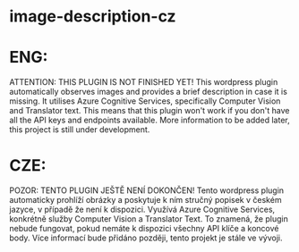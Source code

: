 # image-description-cz
#
# ENG:
ATTENTION: THIS PLUGIN IS NOT FINISHED YET!
This wordpress plugin automatically observes images and provides a brief description in case it is missing. It utilises Azure Cognitive Services, specifically Computer Vision and Translator text. This means that this plugin won't work if you don't have all the API keys and endpoints available.
More information to be added later, this project is still under development. 

# CZE:
POZOR: TENTO PLUGIN JEŠTĚ NENÍ DOKONČEN!
Tento wordpress plugin automaticky prohlíží obrázky a poskytuje k ním stručný popisek v českém jazyce, v případě že není k dispozici. Využívá Azure Cognitive Services, konkrétně služby Computer Vision a Translator Text. To znamená, že plugin nebude fungovat, pokud nemáte k dispozici všechny API klíče a koncové body.
Více informací bude přidáno později, tento projekt je stále ve vývoji.
